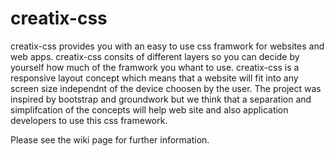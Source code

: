 creatix-css
===========

creatix-css provides you with an easy to use css framwork for websites and web apps. creatix-css consits of different layers so you can decide by yourself how much of the framwork you whant to use. creatix-css is a responsive layout concept which means that a website will fit into any screen size independnt of the device choosen by the user. The project was inspired by bootstrap and groundwork but we think that a separation and simplifcation of the concepts will help web site and also application developers to use this css framework.

Please see the wiki page for further information.
